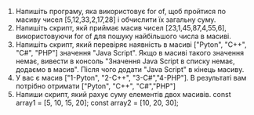 1.  Напишіть програму, яка використовує for of, щоб пройтися по масиву чисел
    [5,12,33,2,17,28] і обчислити їх загальну суму.
2.  Напишіть скрипт, якй приймає масив чисел [23,1,45,87,4,55,6], використовуючи
    for of для пошуку найбільшого числа в масиві.
3.  Напишіть скрипт, який перевіряє наявність в масиві ["Pyton", "C++", "C#",
    "PHP"] значення "Java Script". Якщо в масиві такого значення немає, вивести в
    консоль "Значення Java Script в списку немає, додаємо в масив". Після чого
    додати "Java Script" в кінець масиву.
4.  У вас є масив ["1-Pyton", "2-C++", "3-C#","4-PHP"]. В результаті вам
    потрібно отримати ["Pyton", "C++", "C#","PHP"]
5.  Напиши скрипт, який рахує суму елементів двох масивів.
        const array1 = [5, 10, 15, 20];
        const array2 = [10, 20, 30];
